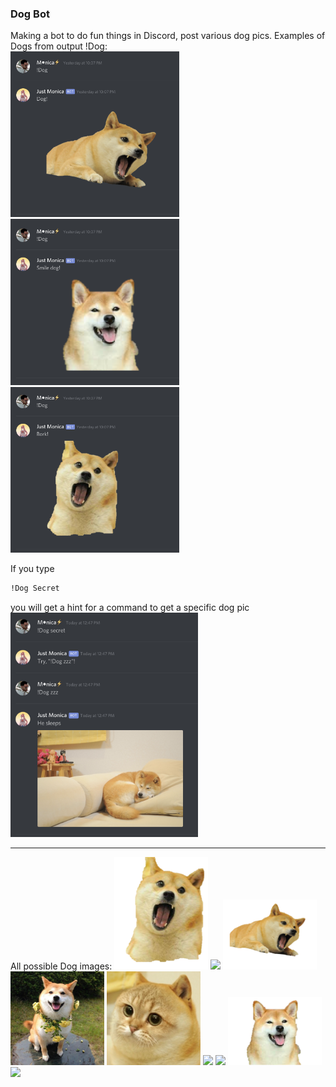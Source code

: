 ### Dog Bot<br/>
Making a bot to do fun things in Discord, post various dog pics.
Examples of Dogs from output !Dog:<br/>
<img src="./images/DogDemo1.png" width="270">
<img src="./images/DogDemo2.png" width="270">
<img src="./images/DogDemo3.png" width="270"><br/>

If you type 
```sh
!Dog Secret
``` 
you will get a hint for a command to get a specific dog pic<br/>
<img src="./images/DogDemo4.png" width="300">

____________________________________________________________________________________
All possible Dog images:
<img src="./images/BrokDog.png" width="150">
<img src="./images/ChirstmasDog.png" width="150">
<img src="./images/Dog!.png" width="150">
<img src="./images/FlowerDog.png" width="150">
<img src="./images/Meow.png" width="150">
<img src="./images/RareDog.png" width="150">
<img src="./images/SleepyDog.png" width="150">
<img src="./images/SmileDog.png" width="150">
<img src="./images/Dog?.png" width="150">

<!---
OWO Bot<br/>
 #By Typing "whats this", alone or in a phrase, bot will return OwO:<br/>
 #<img src="./images/OwOdemo1.png" width="300"><br/>
 #By Typing "OWO", bot will return one of three things:
 #- UwU<br/>
 #- owo<br/>
#- What's this?<br/>

 #<img src="./images/OwOdemo2.png" width="300"><br/>
-->